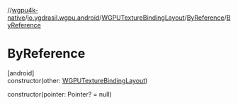 //[wgpu4k-native](../../../../index.md)/[io.ygdrasil.wgpu.android](../../index.md)/[WGPUTextureBindingLayout](../index.md)/[ByReference](index.md)/[ByReference](-by-reference.md)

# ByReference

[android]\
constructor(other: [WGPUTextureBindingLayout](../index.md))

constructor(pointer: Pointer? = null)